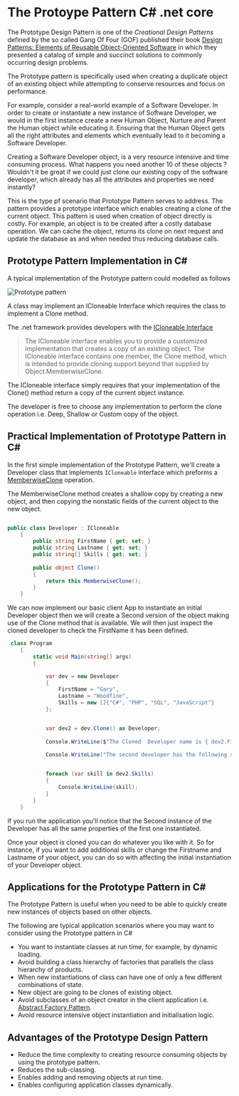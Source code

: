 # The Protoype Pattern C# .net core


The Prototype Design Pattern is one of the _Creational Design Patterns_ defined by the so called Gang Of Four (GOF) published their book [Design Patterns: Elements of Reusable Object-Oriented Software](https://amzn.to/2PwkRfA) in which they presented a catalog of simple and succinct solutions to commonly occurring design problems.

The Prototype pattern is specifically used when creating a duplicate object of an existing object while attempting to conserve resources and focus on performance.

For example, consider a real-world example of a Software Developer. In order to create or instantiate a new instance of Software Developer, we would in the first instance create a new Human Object, Nurture and Parent the Human object while educating it. Ensuring that the Human Object gets all the right attributes and elements which eventually lead to it becoming a Software Developer. 

Creating a Software Developer object, is a very resource intensive and time consuming process. What happens you need another 10 of these objects ?  Wouldn't it be great if we could just clone our existing copy of the software developer, which already has all the attributes and properties we need instantly?

This is the type pf scenario that Prototype Pattern serves to address.  The pattern provides a prototype interface which enables creating a clone of the current object. This pattern is used when creation of object directly is costly. For example, an object is to be created after a costly database operation. We can cache the object, returns its clone on next request and update the database as and when needed thus reducing database calls.

## Prototype Pattern Implementation in C#
A typical implementation of the Prototype pattern could modelled as follows

![Prototype pattern](https://garywoodfine.com/wp-content/uploads/2019/10/Prototype-2.png)

A class may implement an ICloneable Interface which requires the class to implement a Clone method.

The .net framework provides developers with the [ICloneable Interface](https://docs.microsoft.com/en-us/dotnet/api/system.icloneable?view=netcore-3.0) 
 
 >The ICloneable interface enables you to provide a customized implementation that creates a copy of an existing object. The ICloneable interface contains one member, the Clone method, which is intended to provide cloning support beyond that supplied by Object.MemberwiseClone.
>

The ICloneable interface simply requires that your implementation of the Clone() method return a copy of the current object instance.

The developer is free to choose any implementation to perform the clone operation i.e. Deep, Shallow or Custom copy of the object.

## Practical Implementation of Prototype Pattern in C#

In the first simple implementation of the Prototype Pattern, we'll create a Developer class that implements `ICloneable` interface which preforms a [MemberwiseClone](https://docs.microsoft.com/en-us/dotnet/api/system.object.memberwiseclone?view=netcore-3.0) operation.

The MemberwiseClone method creates a shallow copy by creating a new object, and then copying the nonstatic fields of the current object to the new object.

```c#

public class Developer : ICloneable
    {
        public string FirstName { get; set; }
        public string Lastname { get; set; }
        public string[] Skills { get; set; }
        
        public object Clone()
        {
            return this.MemberwiseClone();
        }
    }

```  

We can now implement our basic client App to instantiate an initial Developer object then we will create a Second version of the object making use of the Clone method that is available.  We will then just inspect the cloned developer to check the FirstName it has been defined.

```c#
 class Program
    {
        static void Main(string[] args)
        {

            var dev = new Developer
            {
                FirstName = "Gary",
                Lastname = "Woodfine",
                Skills = new []{"C#", "PHP", "SQL", "JavaScript"}
            };


            var dev2 = dev.Clone() as Developer; 
            
            Console.WriteLine($"The Cloned  Developer name is { dev2.FirstName }  { dev2.Lastname }");
            
            Console.WriteLine("The second developer has the following skills: ");


            foreach (var skill in dev2.Skills)
            {
                Console.WriteLine(skill);
            }
        }
    }
```
If you run the application you'll notice that the Second instance of the Developer has all the same properties of the first one instantiated.

Once your object is cloned you can do whatever you like with it. So for instance, if you want to add additional skills or change the Firstname and Lastname of your object, you can do so with affecting the initial instantiation of your Developer object.

## Applications for the Prototype Pattern in C#

The Prototype Pattern is useful when you need to be able to quickly create new instances of objects based on other objects. 

The following are typical application scenarios where you may want to consider using the Prototype pattern in C#


* You want to instantiate classes at run time, for example, by dynamic loading.
* Avoid building a class hierarchy of factories that parallels the class hierarchy of products.
* When new instantiations of class can have one of only a few different combinations of state.
* New object are going to be clones of existing object.
* Avoid subclasses of an object creator in the client application i.e.  [Abstract Factory Pattern](https://garywoodfine.com/abstract-factory-design-pattern/).
* Avoid resource intensive object instantiation and initialisation logic.

## Advantages of the Prototype Design Pattern

* Reduce the time complexity to creating resource consuming objects by using the prototype pattern.
* Reduces the sub-classing.
* Enables adding and removing objects at run time.
* Enables configuring application classes dynamically.




 